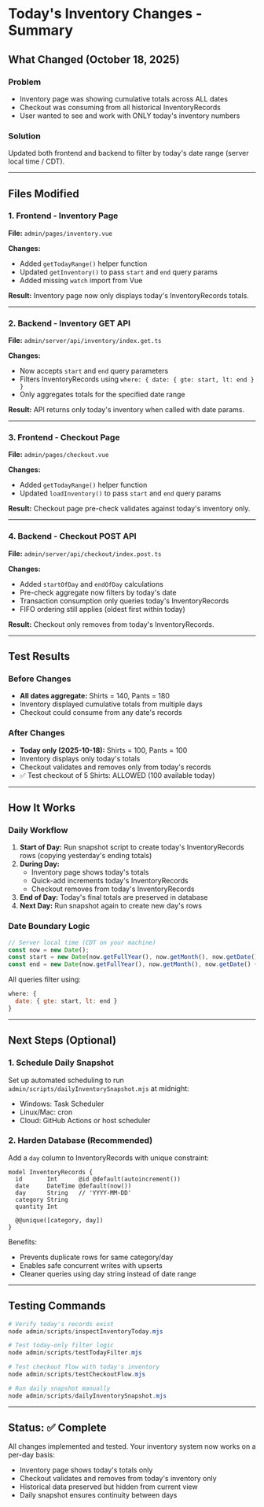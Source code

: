 # Today's Inventory Changes - Summary

## What Changed (October 18, 2025)

### Problem
- Inventory page was showing cumulative totals across ALL dates
- Checkout was consuming from all historical InventoryRecords
- User wanted to see and work with ONLY today's inventory numbers

### Solution
Updated both frontend and backend to filter by today's date range (server local time / CDT).

---

## Files Modified

### 1. Frontend - Inventory Page
**File:** `admin/pages/inventory.vue`

**Changes:**
- Added `getTodayRange()` helper function
- Updated `getInventory()` to pass `start` and `end` query params
- Added missing `watch` import from Vue

**Result:** Inventory page now only displays today's InventoryRecords totals.

---

### 2. Backend - Inventory GET API
**File:** `admin/server/api/inventory/index.get.ts`

**Changes:**
- Now accepts `start` and `end` query parameters
- Filters InventoryRecords using `where: { date: { gte: start, lt: end } }`
- Only aggregates totals for the specified date range

**Result:** API returns only today's inventory when called with date params.

---

### 3. Frontend - Checkout Page
**File:** `admin/pages/checkout.vue`

**Changes:**
- Added `getTodayRange()` helper function
- Updated `loadInventory()` to pass `start` and `end` query params

**Result:** Checkout page pre-check validates against today's inventory only.

---

### 4. Backend - Checkout POST API
**File:** `admin/server/api/checkout/index.post.ts`

**Changes:**
- Added `startOfDay` and `endOfDay` calculations
- Pre-check aggregate now filters by today's date
- Transaction consumption only queries today's InventoryRecords
- FIFO ordering still applies (oldest first within today)

**Result:** Checkout only removes from today's InventoryRecords.

---

## Test Results

### Before Changes
- **All dates aggregate:** Shirts = 140, Pants = 180
- Inventory displayed cumulative totals from multiple days
- Checkout could consume from any date's records

### After Changes
- **Today only (2025-10-18):** Shirts = 100, Pants = 100
- Inventory displays only today's totals
- Checkout validates and removes only from today's records
- ✅ Test checkout of 5 Shirts: ALLOWED (100 available today)

---

## How It Works

### Daily Workflow
1. **Start of Day:** Run snapshot script to create today's InventoryRecords rows (copying yesterday's ending totals)
2. **During Day:** 
   - Inventory page shows today's totals
   - Quick-add increments today's InventoryRecords
   - Checkout removes from today's InventoryRecords
3. **End of Day:** Today's final totals are preserved in database
4. **Next Day:** Run snapshot again to create new day's rows

### Date Boundary Logic
```javascript
// Server local time (CDT on your machine)
const now = new Date();
const start = new Date(now.getFullYear(), now.getMonth(), now.getDate(), 0, 0, 0, 0);
const end = new Date(now.getFullYear(), now.getMonth(), now.getDate() + 1, 0, 0, 0, 0);
```

All queries filter using:
```javascript
where: {
  date: { gte: start, lt: end }
}
```

---

## Next Steps (Optional)

### 1. Schedule Daily Snapshot
Set up automated scheduling to run `admin/scripts/dailyInventorySnapshot.mjs` at midnight:
- Windows: Task Scheduler
- Linux/Mac: cron
- Cloud: GitHub Actions or host scheduler

### 2. Harden Database (Recommended)
Add a `day` column to InventoryRecords with unique constraint:
```prisma
model InventoryRecords {
  id       Int      @id @default(autoincrement())
  date     DateTime @default(now())
  day      String   // 'YYYY-MM-DD'
  category String
  quantity Int
  
  @@unique([category, day])
}
```

Benefits:
- Prevents duplicate rows for same category/day
- Enables safe concurrent writes with upserts
- Cleaner queries using day string instead of date range

---

## Testing Commands

```powershell
# Verify today's records exist
node admin/scripts/inspectInventoryToday.mjs

# Test today-only filter logic
node admin/scripts/testTodayFilter.mjs

# Test checkout flow with today's inventory
node admin/scripts/testCheckoutFlow.mjs

# Run daily snapshot manually
node admin/scripts/dailyInventorySnapshot.mjs
```

---

## Status: ✅ Complete

All changes implemented and tested. Your inventory system now works on a per-day basis:
- Inventory page shows today's totals only
- Checkout validates and removes from today's inventory only
- Historical data preserved but hidden from current view
- Daily snapshot ensures continuity between days

